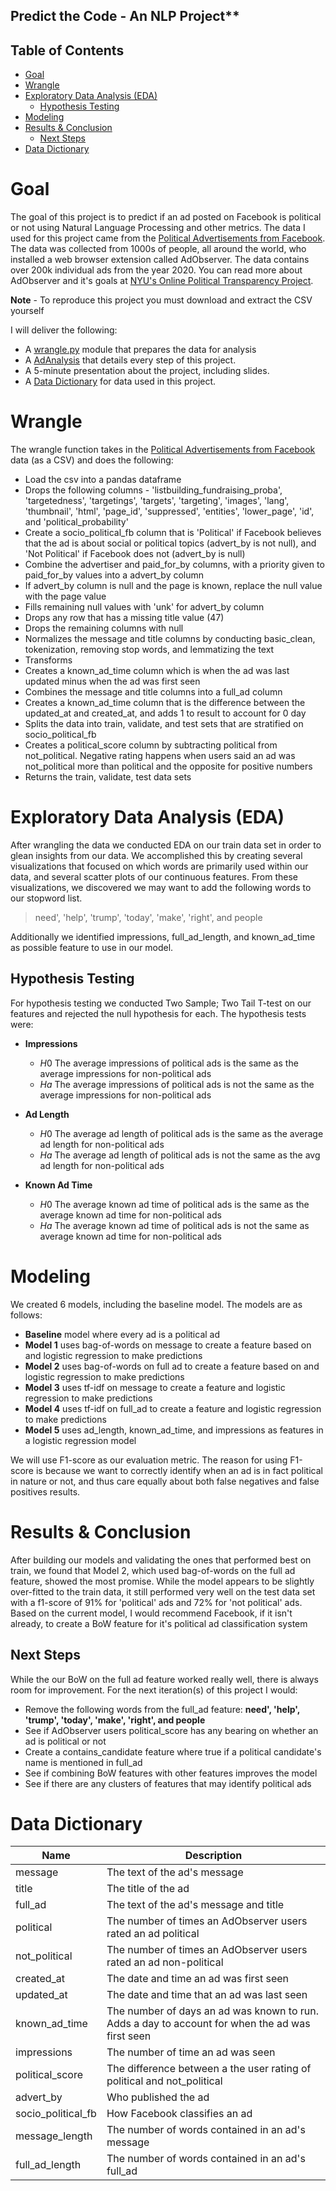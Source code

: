 ## Predict the Code - An NLP Project**
## Table of Contents
- [Goal](#goal)
- [Wrangle](#wrangle)
- [Exploratory Data Analysis (EDA)](#exploratory-data-analysis-eda)
  - [Hypothesis Testing](#hypothesis-testing)
- [Modeling](#modeling)
- [Results & Conclusion](#results--conclusion)
  - [Next Steps](#next-steps)
- [Data Dictionary](#data-dictionary)

# Goal
The goal of this project is to predict if an ad posted on Facebook is political or not using Natural Language Processing and other metrics. The data I used for this project came from the [Political Advertisements from Facebook](https://www.propublica.org/datastore/dataset/political-advertisements-from-facebook). The data was collected from 1000s of people, all around the world, who installed a web browser extension called AdObserver. The data contains over 200k individual ads from the year 2020. You can read more about AdObserver and it's goals at [NYU's Online Political Transparency Project](https://onlinepoliticaltransparencyproject.org/).

**Note** - To reproduce this project you must download and extract the CSV yourself

I will deliver the following:
  * A [wrangle.py](https://github.com/datastraine/facebook-adobserver./blob/main/wrangle.py) module that prepares the data for analysis
  * A [AdAnalysis](https://github.com/datastraine/facebook-adobserver./blob/main/AdAnalysis.ipynb) that details every step of this project.
  * A 5-minute presentation about the project, including slides.
  * A [Data Dictionary](#data-dictionary) for data used in this project.
  
# Wrangle
The wrangle function takes in the [Political Advertisements from Facebook](https://www.propublica.org/datastore/dataset/political-advertisements-from-facebook) data (as a CSV) and does the following:

* Load the csv into a pandas dataframe
* Drops the following columns - 'listbuilding_fundraising_proba', 'targetedness', 'targetings', 'targets', 'targeting', 'images', 'lang', 'thumbnail', 'html', 'page_id', 'suppressed', 'entities', 'lower_page', 'id', and 'political_probability'
* Create a socio_political_fb column that is 'Political' if Facebook believes that the ad is about social or political topics (advert_by is not null), 
and 'Not Political' if Facebook does not (advert_by is null)
* Combine the advertiser and paid_for_by columns, with a priority given to paid_for_by values into a advert_by column
* If advert_by column is null and the page is known, replace the null value with the page value
* Fills remaining null values with 'unk' for advert_by column
* Drops any row that has a missing title value (47)
* Drops the remaining columns with null 
* Normalizes the message and title columns by conducting basic_clean, tokenization, removing stop words, and lemmatizing the text
* Transforms 
* Creates a known_ad_time column which is when the ad was last updated minus when the ad was first seen
* Combines the message and title columns into a full_ad column 
* Creates a known_ad_time column that is the difference between the updated_at and created_at, and adds 1 to result to account for 0 day
* Splits the data into train, validate, and test sets that are stratified on socio_political_fb
* Creates a political_score column by subtracting political from not_political. Negative rating happens when users said an ad was not_political more than political and the opposite for positive numbers
* Returns the train, validate, test data sets

# Exploratory Data Analysis (EDA)
After wrangling the data we conducted EDA on our train data set in order to glean insights from our data. We accomplished this by creating several visualizations that focused on which words are primarily used within our data, and several scatter plots of our continuous features. From these visualizations, we discovered we may want to add the following words to our stopword list.

> need', 'help', 'trump', 'today', 'make', 'right', and people

Additionally we identified impressions, full_ad_length, and known_ad_time as possible feature to use in our model.

## Hypothesis Testing

For hypothesis testing we conducted Two Sample; Two Tail T-test on our features and rejected the null hypothesis for each. The hypothesis tests were:

* **Impressions**
  - $H0$ The average impressions of political ads is the same as the average impressions for non-political ads
  - $Ha$ The average impressions of political ads is not the same as the average impressions for non-political ads

* **Ad Length**
  - $H0$ The average ad length of political ads is the same as the average ad length for non-political ads
  - $Ha$ The average ad length of political ads is not the same as the avg ad length for non-political ads

* **Known Ad Time**
  - $H0$ The average known ad time of political ads is the same as the average known ad time for non-political ads
  - $Ha$ The average known ad time of political ads is not the same as average known ad time for non-political ads


# Modeling
We created 6 models, including the baseline model.  The models are as follows:

* **Baseline** model where every ad is a political ad
* **Model 1** uses bag-of-words on message to create a feature based on  and logistic regression to make predictions
* **Model 2** uses bag-of-words on full ad to create a feature based on and logistic regression to make predictions
* **Model 3** uses tf-idf on message to create a feature and logistic regression to make predictions
* **Model 4** uses tf-idf on full_ad to create a feature and logistic regression to make predictions
* **Model 5** uses ad_length, known_ad_time, and impressions as features in a logistic regression model

We will use F1-score as our evaluation metric. The reason for using F1-score is because we want to correctly identify when an ad is in fact political in nature or not, and thus care equally about both false negatives and false positives results.

# Results & Conclusion
After building our models and validating the ones that performed best on train, we found that Model 2, which used bag-of-words on the full ad feature, showed the most promise. While the model appears to be slightly over-fitted to the train data, it still performed very well on the test data set with a f1-score of 91% for 'political' ads and 72% for 'not political' ads. Based on the current model, I would recommend Facebook, if it isn't already, to create a BoW feature for it's political ad classification system

## Next Steps

While the our BoW on the full ad feature worked really well, there is always room for improvement. For the next iteration(s) of this project I would:

* Remove the following words from the full_ad feature: **need', 'help', 'trump', 'today', 'make', 'right', and people**
* See if AdObserver users political_score has any bearing on whether an ad is political or not
* Create a contains_candidate feature where true if a political candidate's name is mentioned in full_ad 
* See if combining BoW features with other features improves the model
* See if there are any clusters of features that may identify political ads

# Data Dictionary

| Name | Description |
|---|---|
| message  | The text of the ad's message  |
| title  | The title of the ad  |
| full_ad  | The text of the ad's message and title  |
| political  | The number of times an AdObserver users rated an ad political  |
| not_political  | The number of times an AdObserver users rated an ad non-political  |
| created_at  | The date and time an ad was first seen  |
| updated_at  | The date and time that an ad was last seen  |
| known_ad_time  | The number of days an ad was known to run. Adds a day to account for when the ad was first seen  |
| impressions  | The number of time an ad was seen  |
| political_score  | The difference between a the user rating of political and not_political  |
| advert_by  | Who published the ad  |
| socio_political_fb | How Facebook classifies an ad  |
| message_length  | The number of words contained in an ad's message |
| full_ad_length  |  The number of words contained in an ad's full_ad |
